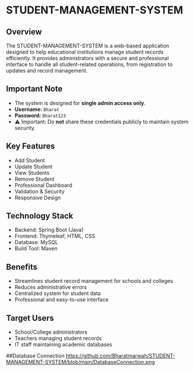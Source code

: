 # STUDENT-MANAGEMENT-SYSTEM

## Overview
The STUDENT-MANAGEMENT-SYSTEM is a web-based application designed to help educational institutions manage student records efficiently. It provides administrators with a secure and professional interface to handle all student-related operations, from registration to updates and record management.

## Important Note
- The system is designed for **single admin access only**.
- **Username:** `Bharat`
- **Password:** `Bharat123`
- ⚠️ Important: Do **not** share these credentials publicly to maintain system security.

## Key Features
- Add Student
- Update Student
- View Students
- Remove Student
- Professional Dashboard
- Validation & Security
- Responsive Design

## Technology Stack
- Backend: Spring Boot (Java)
- Frontend: Thymeleaf, HTML, CSS
- Database: MySQL
- Build Tool: Maven

## Benefits
- Streamlines student record management for schools and colleges
- Reduces administrative errors
- Centralized system for student data
- Professional and easy-to-use interface

## Target Users
- School/College administrators
- Teachers managing student records
- IT staff maintaining academic databases

##Database Connection
https://github.com/Bharatmarwah/STUDENT-MANAGEMENT-SYSTEM/blob/main/DatabaseConnection.png



